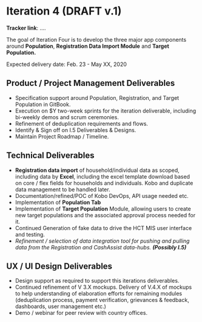 # Iteration 4 \(DRAFT v.1\)

**Tracker link**: ....

The goal of Iteration Four is to develop the three major app components around **Population**, **Registration Data Import Module** and **Target Population.**

Expected delivery date: Feb. 23 - May XX, 2020

## **Product / Project Management Deliverables**

* Specification support around Population, Registration, and Target Population in GitBook.
* Execution on $Y two-week sprints for the iteration deliverable, including bi-weekly demos and scrum ceremonies.
* Refinement of deduplication requirements and flows.
* Identify & Sign off on I.5 Deliverables & Designs.
* Maintain Project Roadmap / Timeline.

## **Technical Deliverables**

* **Registration data import** of household/individual data as scoped, including data by **Excel**, including the excel template download based on core / flex fields for households and individuals. Kobo and duplicate data management to be handled later.
* Documentation/refined/POC of Kobo DevOps, API usage needed etc.
* Implementation of **Population Tab**
* Implementation of **Target Population** Module, allowing users to create new target populations and the associated approval process needed for it.
* Continued Generation of fake data to drive the HCT MIS user interface and testing.
* _Refinement / selection of data integration tool for pushing and pulling data from the Registration and CashAssist data-hubs. **\(Possibly I.5\)**_

## **UX / UI Design Deliverables**

* Design support as required to support this iterations deliverables.
* Continued refinement of V 3.X mockups. Delivery of V.4.X of mockups to help understanding of elaboration efforts for remaining modules \(deduplication process, payment verification, grievances & feedback, dashboards, user management etc.\)
* Demo / webinar for peer review with country offices.

